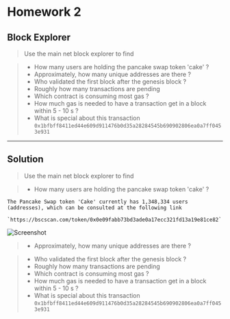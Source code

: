 # Homework 2

## Block Explorer

> Use the main net block explorer to find

> - How many users are holding the pancake swap token 'cake' ?
> - Approximately, how many unique addresses are there ?
> - Who validated the first block after the genesis block ?
> - Roughly how many transactions are pending
> - Which contract is consuming most gas ?
> - How much gas is needed to have a transaction get in a block within 5 - 10 s ?
> - What is special about this transaction `0x1bfbff8411ed44e609d911476b0d35a28284545b690902806ea0a7ff0453e931`

---

## Solution

> Use the main net block explorer to find

> - How many users are holding the pancake swap token 'cake' ?

    The Pancake Swap token 'Cake' currently has 1,348,334 users (addresses), which can be consulted at the following link

    `https://bscscan.com/token/0x0e09fabb73bd3ade0a17ecc321fd13a19e81ce82`

   ![Screenshot](/.../img/cake-users.png)


> - Approximately, how many unique addresses are there ?




> - Who validated the first block after the genesis block ?
> - Roughly how many transactions are pending
> - Which contract is consuming most gas ?
> - How much gas is needed to have a transaction get in a block within 5 - 10 s ?
> - What is special about this transaction `0x1bfbff8411ed44e609d911476b0d35a28284545b690902806ea0a7ff0453e931`